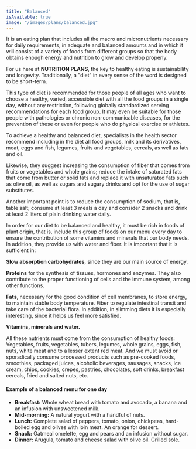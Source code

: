 ```yaml
---
title: "Balanced"
isAvailable: true
image: "/images/plans/balanced.jpg"
---
```


It is an eating plan that includes all the macro and micronutrients necessary for daily requirements, in adequate and balanced amounts and in which it will consist of a variety of foods from different groups so that the body obtains enough energy and nutrition to grow and develop properly.

For us here at **NUTRITION PLANS**, the key to healthy eating is sustainability and longevity. Traditionally, a "diet" in every sense of the word is designed to be short-term.

This type of diet is recommended for those people of all ages who want to choose a healthy, varied, accessible diet with all the food groups in a single day, without any restriction, following globally standardized serving recommendations for each food group. It may even be suitable for those people with pathologies or chronic non-communicable diseases, for the prevention of these or even for people who do physical exercise or athletes.

To achieve a healthy and balanced diet, specialists in the health sector recommend including in the diet all food groups, milk and its derivatives, meat, eggs and fish, legumes, fruits and vegetables, cereals, as well as fats and oil.

Likewise, they suggest increasing the consumption of fiber that comes from fruits or vegetables and whole grains; reduce the intake of saturated fats that come from butter or solid fats and replace it with unsaturated fats such as olive oil, as well as sugars and sugary drinks and opt for the use of sugar substitutes.

Another important point is to reduce the consumption of sodium, that is, table salt; consume at least 3 meals a day and consider 2 snacks and drink at least 2 liters of plain drinking water daily.

In order for our diet to be balanced and healthy, it must be rich in foods of plant origin, that is, include this group of foods on our menu every day to ensure the contribution of some vitamins and minerals that our body needs. In addition, they provide us with water and fiber. It is important that it is sufficient in:

**Slow absorption carbohydrates**, since they are our main source of energy.

**Proteins** for the synthesis of tissues, hormones and enzymes. They also contribute to the proper functioning of cells and the immune system, among other functions.

**Fats**, necessary for the good condition of cell membranes, to store energy, to maintain stable body temperature.
Fiber to regulate intestinal transit and take care of the bacterial flora. In addition, in slimming diets it is especially interesting, since it helps us feel more satisfied.

**Vitamins, minerals and water.**

All these nutrients must come from the consumption of healthy foods: Vegetables, fruits, vegetables, tubers, legumes, whole grains, eggs, fish, nuts, white meat and to a lesser extent red meat. And we must avoid or sporadically consume processed products such as pre-cooked foods, smoothies, packaged juices, alcoholic beverages, sausages, snacks, ice cream, chips, cookies, crepes, pastries, chocolates, soft drinks, breakfast cereals, fried and salted nuts, etc.

#### **Example of a balanced menu for one day**

- **Breakfast:** Whole wheat bread with tomato and avocado, a banana and an infusion with unsweetened milk.
- **Mid-morning:** A natural yogurt with a handful of nuts.
- **Lunch:** Complete salad of peppers, tomato, onion, chickpeas, hard-boiled egg and olives with loin meat. An orange for dessert.
- **Snack:** Oatmeal omelette, egg and pears and an infusion without sugar.
- **Dinner:** Arugula, tomato and cheese salad with olive oil. Grilled sole.
